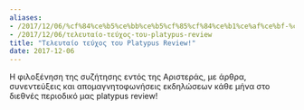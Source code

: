 ```yaml
---
aliases:
- /2017/12/06/%cf%84%ce%b5%ce%bb%ce%b5%cf%85%cf%84%ce%b1%ce%af%ce%bf-%cf%84%ce%b5%cf%8d%cf%87%ce%bf%cf%82-%cf%84%ce%bf%cf%85-platypus-review
- /2017/12/06/τελευταίο-τεύχος-του-platypus-review
title: "Τελευταίο τεύχος του Platypus Review!"
date: 2017-12-06
---
```


Η φιλοξένηση της συζήτησης εντός της Αριστεράς, με άρθρα, συνεντεύξεις και απομαγνητοφωνήσεις εκδηλώσεων κάθε μήνα στο διεθνές περιοδικό μας platypus review!
